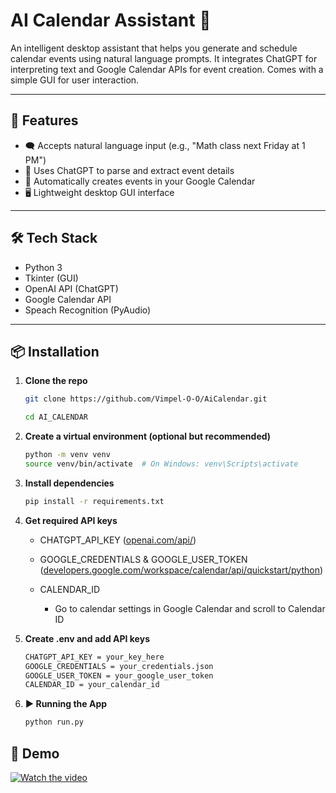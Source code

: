 # AI Calendar Assistant 📅

An intelligent desktop assistant that helps you generate and schedule calendar events using natural language prompts. It integrates ChatGPT for interpreting text and Google Calendar APIs for event creation. Comes with a simple GUI for user interaction.

---

## 🚀 Features

- 🗨️ Accepts natural language input (e.g., "Math class next Friday at 1 PM")
- 🤖 Uses ChatGPT to parse and extract event details
- 📅 Automatically creates events in your Google Calendar
- 🖥️ Lightweight desktop GUI interface

---

## 🛠 Tech Stack

- Python 3
- Tkinter (GUI)
- OpenAI API (ChatGPT)
- Google Calendar API 
- Speach Recognition (PyAudio)

---

## 📦 Installation

1. **Clone the repo**

    ```bash
    git clone https://github.com/Vimpel-O-O/AiCalendar.git

    cd AI_CALENDAR
    ```    

2. **Create a virtual environment (optional but recommended)**
    ```bash
    python -m venv venv
    source venv/bin/activate  # On Windows: venv\Scripts\activate
    ```
3. **Install dependencies**
    ```bash
    pip install -r requirements.txt
    ```
4. **Get required API keys**
    - CHATGPT_API_KEY ([openai.com/api/](https://openai.com/api/))
    
    - GOOGLE_CREDENTIALS & GOOGLE_USER_TOKEN ([developers.google.com/workspace/calendar/api/quickstart/python](https://developers.google.com/workspace/calendar/api/quickstart/python))
    
    - CALENDAR_ID
        - Go to calendar settings in Google Calendar and scroll to Calendar ID

5. **Create .env and add API keys**
    ```bash
    CHATGPT_API_KEY = your_key_here
    GOOGLE_CREDENTIALS = your_credentials.json
    GOOGLE_USER_TOKEN = your_google_user_token
    CALENDAR_ID = your_calendar_id
    ```

6. **▶️ Running the App**
    ```bash
    python run.py
    ```

## 🎥 Demo

[![Watch the video](https://img.youtube.com/vi/VIDEO_ID/0.jpg)](https://www.youtube.com/watch?v=VIDEO_ID)



